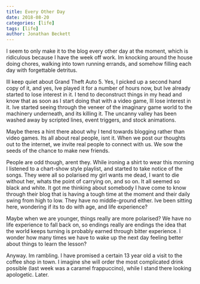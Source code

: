 ```yaml
---
title: Every Other Day
date: 2018-08-20
categories: [life]
tags: [life]
author: Jonathan Beckett
---
```


I seem to only make it to the blog every other day at the moment, which is ridiculous because I have the week off work. Im knocking around the house doing chores, walking into town running errands, and somehow filling each day with forgettable detritus.

Ill keep quiet about Grand Theft Auto 5. Yes, I picked up a second hand copy of it, and yes, Ive played it for a number of hours now, but Ive already started to lose interest in it. I tend to deconstruct things in my head and know that as soon as I start doing that with a video game, Ill lose interest in it. Ive started seeing through the veneer of the imaginary game world to the machinery underneath, and its killing it. The uncanny valley has been washed away by scripted lines, event triggers, and stock animations.

Maybe theres a hint there about why I tend towards blogging rather than video games. Its all about real people, isnt it. When we post our thoughts out to the internet, we invite real people to connect with us. We sow the seeds of the chance to make new friends.

People are odd though, arent they. While ironing a shirt to wear this morning I listened to a chart-show style playlist, and started to take notice of the songs. They were all so polarised my girl wants me dead, I want to die without her, whats the point of carrying on, and so on. It all seemed so black and white. It got me thinking about somebody I have come to know through their blog that is having a tough time at the moment and their daily swing from high to low. They have no middle-ground either. Ive been sitting here, wondering if its to do with age, and life experience?

Maybe when we are younger, things really are more polarised? We have no life experience to fall back on, so endings really are endings the idea that the world keeps turning is probably earned through bitter experience. I wonder how many times we have to wake up the next day feeling better about things to learn the lesson?

Anyway. Im rambling. I have promised a certain 13 year old a visit to the coffee shop in town. I imagine she will order the most complicated drink possible (last week was a caramel frappuccino), while I stand there looking apologetic. Later.